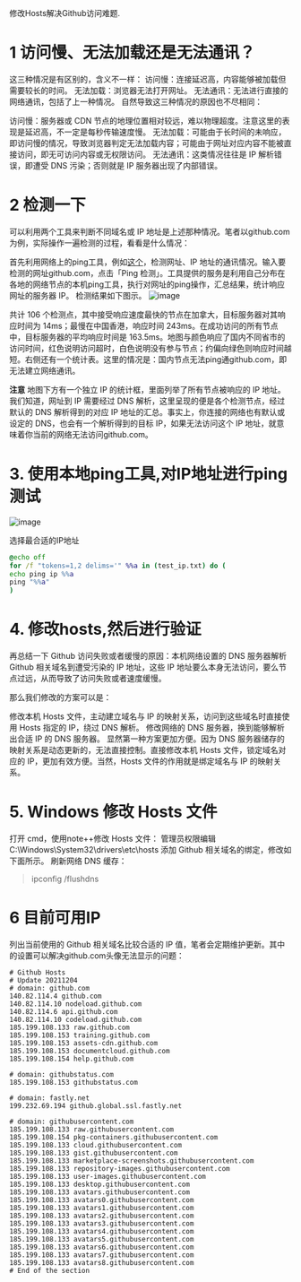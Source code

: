 修改Hosts解决Github访问难题.

# 1 访问慢、无法加载还是无法通讯？
这三种情况是有区别的，含义不一样：
访问慢：连接延迟高，内容能够被加载但需要较长的时间。
无法加载：浏览器无法打开网址。
无法通讯：无法进行直接的网络通讯，包括了上一种情况。
自然导致这三种情况的原因也不尽相同：

访问慢：服务器或 CDN 节点的地理位置相对较远，难以物理超度。注意这里的表现是延迟高，不一定是每秒传输速度慢。
无法加载：可能由于长时间的未响应，即访问慢的情况，导致浏览器判定无法加载内容；可能由于网址对应内容不能被直接访问，即无可访问内容或无权限访问。
无法通讯：这类情况往往是 IP 解析错误，即遭受 DNS 污染；否则就是 IP 服务器出现了内部错误。
# 2 检测一下
可以利用两个工具来判断不同域名或 IP 地址是上述那种情况。笔者以github.com为例，实际操作一遍检测的过程，看看是什么情况：

首先利用网络上的ping工具，例如[这个](https://ping.chinaz.com/)，检测网址、IP 地址的通讯情况。输入要检测的网址github.com，点击「Ping 检测」。工具提供的服务是利用自己分布在各地的网络节点的本机ping工具，执行对网址的ping操作，汇总结果，统计响应网址的服务器 IP。
检测结果如下图示。
![image](https://user-images.githubusercontent.com/4476837/154513531-11987b4d-5de9-4876-8a0e-ca6fa22faab1.png)

共计 106 个检测点，其中接受响应速度最快的节点在加拿大，目标服务器对其响应时间为 14ms；最慢在中国香港，响应时间 243ms。在成功访问的所有节点中，目标服务器的平均响应时间是 163.5ms。地图与颜色响应了国内不同省市的访问时间，红色说明访问超时，白色说明没有参与节点；约偏向绿色则响应时间越短。右侧还有一个统计表。这里的情况是：国内节点无法ping通github.com，即无法建立网络通讯。

**注意** 地图下方有一个独立 IP 的统计框，里面列举了所有节点被响应的 IP 地址。我们知道，网址到 IP 需要经过 DNS 解析，这里呈现的便是各个检测节点，经过默认的 DNS 解析得到的对应 IP 地址的汇总。事实上，你连接的网络也有默认或设定的 DNS，也会有一个解析得到的目标 IP，如果无法访问这个 IP 地址，就意味着你当前的网络无法访问github.com。

# 3. 使用本地ping工具,对IP地址进行ping测试
![image](https://user-images.githubusercontent.com/4476837/154514159-1a96d5ab-1f39-42b2-9e79-69c60439d151.png)

选择最合适的IP地址
```bat
@echo off
for /f "tokens=1,2 delims='" %%a in (test_ip.txt) do (
echo ping ip %%a
ping "%%a"
)
```


# 4. 修改hosts,然后进行验证

再总结一下 Github 访问失败或者缓慢的原因：本机网络设置的 DNS 服务器解析 Github 相关域名到遭受污染的 IP 地址，这些 IP 地址要么本身无法访问，要么节点过远，从而导致了访问失败或者速度缓慢。

那么我们修改的方案可以是：

修改本机 Hosts 文件，主动建立域名与 IP 的映射关系，访问到这些域名时直接使用 Hosts 指定的 IP，绕过 DNS 解析。
修改网络的 DNS 服务器，换到能够解析出合适 IP 的 DNS 服务器。
显然第一种方案更加方便。因为 DNS 服务器储存的映射关系是动态更新的，无法直接控制。直接修改本机 Hosts 文件，锁定域名对应的 IP，更加有效方便。当然，Hosts 文件的作用就是绑定域名与 IP 的映射关系。

# 5. Windows 修改 Hosts 文件
打开 cmd，使用note++修改 Hosts 文件：
管理员权限编辑
C:\Windows\System32\drivers\etc\hosts
添加 Github 相关域名的绑定，修改如下面所示。
刷新网络 DNS 缓存：

> ipconfig /flushdns

# 6 目前可用IP
列出当前使用的 Github 相关域名比较合适的 IP 值，笔者会定期维护更新。其中的设置可以解决github.com头像无法显示的问题：

```
# Github Hosts
# Update 20211204
# domain: github.com
140.82.114.4 github.com
140.82.114.10 nodeload.github.com
140.82.114.6 api.github.com
140.82.114.10 codeload.github.com
185.199.108.133 raw.github.com
185.199.108.153 training.github.com
185.199.108.153 assets-cdn.github.com
185.199.108.153 documentcloud.github.com
185.199.108.154 help.github.com

# domain: githubstatus.com
185.199.108.153 githubstatus.com

# domain: fastly.net
199.232.69.194 github.global.ssl.fastly.net

# domain: githubusercontent.com
185.199.108.133 raw.githubusercontent.com
185.199.108.154 pkg-containers.githubusercontent.com
185.199.108.133 cloud.githubusercontent.com
185.199.108.133 gist.githubusercontent.com
185.199.108.133 marketplace-screenshots.githubusercontent.com
185.199.108.133 repository-images.githubusercontent.com
185.199.108.133 user-images.githubusercontent.com
185.199.108.133 desktop.githubusercontent.com
185.199.108.133 avatars.githubusercontent.com
185.199.108.133 avatars0.githubusercontent.com
185.199.108.133 avatars1.githubusercontent.com
185.199.108.133 avatars2.githubusercontent.com
185.199.108.133 avatars3.githubusercontent.com
185.199.108.133 avatars4.githubusercontent.com
185.199.108.133 avatars5.githubusercontent.com
185.199.108.133 avatars6.githubusercontent.com
185.199.108.133 avatars7.githubusercontent.com
185.199.108.133 avatars8.githubusercontent.com
# End of the section
```
